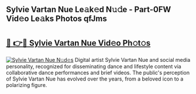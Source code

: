 ## Sylvie Vartan Nue Le𝚊k𝚎d N𝚞𝚍e - Part-0FW Vid𝚎o Le𝚊ks Photos qfJms

# <h2><a href="http://fb3xk1.evod.top/?m=Sylvie+Vartan+Nue">🔗 👉🔴 Sylvie Vartan Nue Vid𝚎o Ph𝚘t𝚘s</a></h2>

[![Sylvie Vartan Nue N𝚞d𝚎s](https://i.imgur.com/8V9OHl7.gif)](http://fb3xk1.evod.top/?m=Sylvie+Vartan+Nue)
Digital artist Sylvie Vartan Nue and social media personality, recognized for disseminating dance and lifestyle content via collaborative dance performances and brief videos. The public's perception of Sylvie Vartan Nue has evolved over the years, from a beloved icon to a polarizing figure. 
